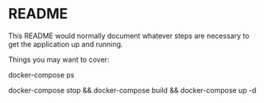 # README

This README would normally document whatever steps are necessary to get the
application up and running.

Things you may want to cover:

docker-compose ps

docker-compose stop && docker-compose build && docker-compose up -d